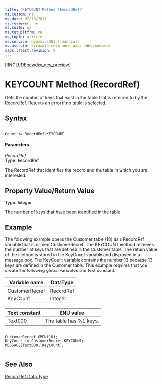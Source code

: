 ```yaml
---
title: "KEYCOUNT Method (RecordRef)"
ms.custom: na
ms.date: 07/13/2017
ms.reviewer: na
ms.suite: na
ms.tgt_pltfrm: na
ms.topic: article
ms.service: dynamics365-financials
ms.assetid: 07c42afb-c018-46eb-8ab7-9db9785d78b5
caps.latest.revision: 9
---
```


[!INCLUDE[newdev_dev_preview](../includes/newdev_dev_preview.md)]

# KEYCOUNT Method (RecordRef)
Gets the number of keys that exist in the table that is referred to by the RecordRef. Returns an error if no table is selected.  
  
## Syntax  
  
```  
  
Count := RecordRef.KEYCOUNT  
```  
  
#### Parameters  
 *RecordRef*  
 Type: RecordRef  
  
 The RecordRef that identifies the record and the table in which you are interested.  
  
## Property Value/Return Value  
 Type: Integer  
  
 The number of keys that have been identified in the table.  
  
## Example  
 The following example opens the Customer table \(18\) as a RecordRef variable that is named CustomerRecref. The KEYCOUNT method retrieves the number of keys that are defined in the Customer table. The return value of the method is stored in the KeyCount variable and displayed in a message box. The KeyCount variable contains the number 13 because 13 keys are defined in the Customer table. This example requires that you create the following global variables and text constant.  
  
|Variable name|DataType|  
|-------------------|--------------|  
|CustomerRecref|RecordRef|  
|KeyCount|Integer|  
  
|Text constant|ENU value|  
|-------------------|---------------|  
|Text000|The table has %1 keys.|  
  
```  
  
CustomerRecref.OPEN(18);  
KeyCount := CustomerRecref.KEYCOUNT;  
MESSAGE(Text000, KeyCount);  
  
```  
  
## See Also  
 [RecordRef Data Type](../datatypes/devenv-RecordRef-Data-Type.md)